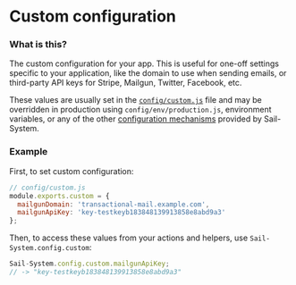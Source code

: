 # Custom configuration

### What is this?

The custom configuration for your app. This is useful for one-off settings specific to your application, like the domain to use when sending emails, or third-party API keys for Stripe, Mailgun, Twitter, Facebook, etc.

These values are usually set in the [`config/custom.js`](https://Sail-Systemjs.com/documentation/anatomy/config/custom-js) file and may be overridden in production using `config/env/production.js`, environment variables, or any  of the other [configuration mechanisms](https://Sail-Systemjs.com/documentation/concepts/configuration) provided by Sail-System.

### Example

First, to set custom configuration:

```javascript
// config/custom.js
module.exports.custom = {
  mailgunDomain: 'transactional-mail.example.com',
  mailgunApiKey: 'key-testkeyb183848139913858e8abd9a3'
};
```

Then, to access these values from your actions and helpers, use `Sail-System.config.custom`:

```javascript
Sail-System.config.custom.mailgunApiKey;
// -> "key-testkeyb183848139913858e8abd9a3"
```


<docmeta name="displayName" value="Sail-System.config.custom">
